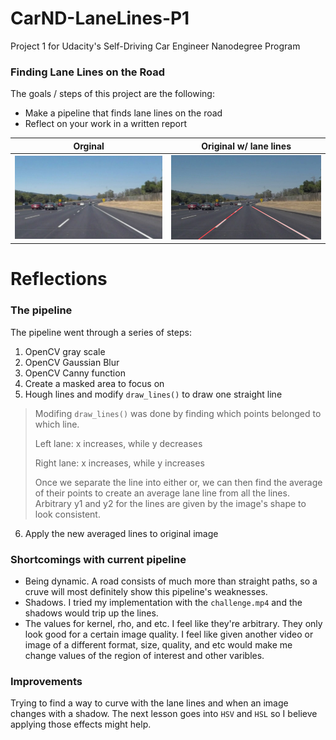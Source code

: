 # CarND-LaneLines-P1
Project 1 for Udacity's Self-Driving Car Engineer Nanodegree Program

### Finding Lane Lines on the Road

The goals / steps of this project are the following:
* Make a pipeline that finds lane lines on the road
* Reflect on your work in a written report

| Orginal | Original w/ lane lines |
| --- | --- |
| ![Original](https://github.com/sal-git/CarND-LaneLines-P1/blob/master/images/solidWhiteCurve.jpg?raw=true) | ![New](https://github.com/sal-git/CarND-LaneLines-P1/blob/master/images_output/after-solidWhiteCurve.jpg?raw=true) |

# Reflections

### The pipeline

The pipeline went through a series of steps:
1. OpenCV gray scale
2. OpenCV Gaussian Blur
3. OpenCV Canny function
4. Create a masked area to focus on 
5. Hough lines and modify `draw_lines()` to draw one straight line

  >Modifing `draw_lines()` was done by finding which points belonged to which line. 
  >
  >Left lane: x increases, while y decreases 
  >
  >Right lane: x increases, while y increases
  >
  >Once we separate the line into either or, we can then find the average of their points to create an average lane line from 
  >all the lines. Arbitrary y1 and y2 for the lines are given by the image's shape to look consistent. 
  
6. Apply the new averaged lines to original image


### Shortcomings with current pipeline

* Being dynamic. A road consists of much more than straight paths, so a cruve will most definitely show this pipeline's weaknesses. 
* Shadows. I tried my implementation with the `challenge.mp4` and the shadows would trip up the lines.
* The values for kernel, rho, and etc. I feel like they're arbitrary. They only look good for a certain image quality. I feel like given another video or image of a different format, size, quality, and etc would make me change values of the region of interest and other varibles.   

### Improvements

Trying to find a way to curve with the lane lines and when an image changes with a shadow. The next lesson goes into `HSV` and `HSL` so I believe applying those effects might help. 
